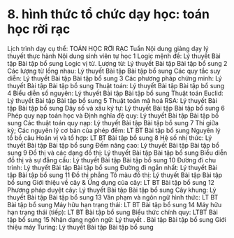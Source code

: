 # 8. hình thức tổ chức dạy học: toán học rời rạc
Lịch trình dạy cụ thể: TOÁN HỌC RỜI RẠC Tuần Nội dung giảng dạy lý thuyết thực hành Nội dung sinh viên tự học
1 Logic mệnh đề: Lý thuyết Bài tập Bài tập bổ sung Logic vị từ. Lượng từ: Lý thuyết Bài tập Bài tập bổ sung
2 Các lượng từ lồng nhau: Lý thuyết Bài tập Bài tập bổ sung Các quy tắc suy diễn: Lý thuyết Bài tập Bài tập bổ sung
3 Các phương pháp chứng minh: Lý thuyết Bài tập Bài tập bổ sung Thuật toán: Lý thuyết Bài tập Bài tập bổ sung
4 Biểu diễn số nguyên: Lý thuyết Bài tập Bài tập bổ sung Thuật toán Euclid: Lý thuyết Bài tập Bài tập bổ sung
5 Thuật toán mã hoá RSA: Lý thuyết Bài tập Bài tập bổ sung Dãy số và xâu ký tự: Lý thuyết Bài tập Bài tập bổ sung
6 Phép quy nạp toán học và Định nghĩa đệ quy: Lý thuyết Bài tập Bài tập bổ sung Các thuật toán quy nạp: Lý thuyết Bài tập Bài tập bổ sung
7 Thi giữa kỳ; Các nguyên lý cơ bản của phép đếm: LT BT Bài tập bổ sung Nguyên lý tổ bồ câu Hoán vị và tổ hợp: LT BT Bài tập bổ sung
8 Hệ số nhị thức: Lý thuyết Bài tập Bài tập bổ sung Đếm nâng cao: Lý thuyết Bài tập Bài tập bổ sung
9 Đồ thị và các dạng đồ thị: Lý thuyết Bài tập Bài tập bổ sung Biểu diễn đồ thị và sự đẳng cấu: Lý thuyết Bài tập Bài tập bổ sung
10 Đường đi chu trình: Lý thuyết Bài tập Bài tập bổ sung Đường đi ngắn nhất: Lý thuyết Bài tập Bài tập bổ sung
11 Đồ thị phẳng Tô màu đồ thị: Lý thuyết Bài tập Bài tập bổ sung Giới thiệu về cây & Ứng dụng của cây: LT BT Bài tập bổ sung
12 Phương pháp duyệt cây: Lý thuyết Bài tập Bài tập bổ sung Cây khung: Lý thuyết Bài tập Bài tập bổ sung
13 Văn phạm và ngôn ngữ hình thức: LT BT Bài tập bổ sung Máy hữu hạn trạng thái: LT BT Bài tập bổ sung
14 Máy hữu hạn trạng thái (tiếp): LT BT Bài tập bổ sung Biểu thức chính quy: LTBT Bài tập bổ sung
15 Nhận dạng ngôn ngữ: Lý thuyết . Bài tập Bài tập bổ sung Giới thiệu máy Turing: Lý thuyết Bài tập Bài tập bổ sung
